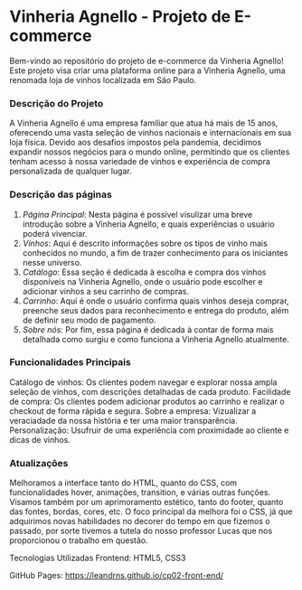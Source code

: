# Vinheria Agnello - Projeto de E-commerce
Bem-vindo ao repositório do projeto de e-commerce da Vinheria Agnello! Este projeto visa criar uma plataforma online para a Vinheria Agnello, uma renomada loja de vinhos localizada em São Paulo.
 
### Descrição do Projeto
A Vinheria Agnello é uma empresa familiar que atua há mais de 15 anos, oferecendo uma vasta seleção de vinhos nacionais e internacionais em sua loja física. Devido aos desafios impostos pela pandemia, 
decidimos expandir nossos negócios para o mundo online, permitindo que os clientes tenham acesso à nossa variedade de vinhos e experiência de compra personalizada de qualquer lugar.
### Descrição das páginas
1) *Página Principal*: Nesta página é possível visulizar uma breve introdução sobre a Vinheria Agnello, e quais experiências o usuário poderá vivenciar.
2) *Vinhos*: Aqui é descrito informações sobre os tipos de vinho mais conhecidos no mundo, a fim de trazer conhecimento para os iniciantes nesse universo.
3) *Catálogo*: Essa seção é dedicada à escolha e compra dos vinhos disponíveis na Vinheria Agnello, onde o usuário pode escolher e adicionar vinhos a seu carrinho de compras.
4) *Carrinho*: Aqui é onde o usuário confirma quais vinhos deseja comprar, preenche seus dados para reconhecimento e entrega do produto, além de definir seu modo de pagamento.
5) *Sobre nós*: Por fim, essa página é dedicada à contar de forma mais detalhada como surgiu e como funciona a Vinheria Agnello atualmente.

### Funcionalidades Principais
Catálogo de vinhos: Os clientes podem navegar e explorar nossa ampla seleção de vinhos, com descrições detalhadas de cada produto.
Facilidade de compra: Os clientes podem adicionar produtos ao carrinho e realizar o checkout de forma rápida e segura.
Sobre a empresa: Vizualizar a veraciadade da nossa história e ter uma maior transparência.
Personalização: Usufruir de uma experiência com proximidade ao cliente e dicas de vinhos.
 
### Atualizações
Melhoramos a interface tanto do HTML, quanto do CSS, com funcionalidades hover, animações, transition, e várias outras funções.
Visamos também por um aprimoramento estético, tanto do footer, quanto das fontes, bordas, cores, etc.
O foco principal da melhora foi o CSS, já que adquirimos novas habilidades no decorer do tempo em que fizemos o passado,
por sorte tivemos a tutela do nosso professor Lucas que nos proporcionou o trabalho em questão.
 
Tecnologias Utilizadas
Frontend: HTML5, CSS3

GitHub Pages: https://leandrns.github.io/cp02-front-end/
